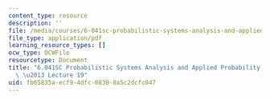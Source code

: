```yaml
---
content_type: resource
description: ''
file: /media/courses/6-041sc-probabilistic-systems-analysis-and-applied-probability-fall-2013/fb65835aecf94dfc08308a5c2dcfc047_MIT6_041SCF13_lec19_300k.pdf
file_type: application/pdf
learning_resource_types: []
ocw_type: OCWFile
resourcetype: Document
title: "6.041SC Probabilistic Systems Analysis and Applied Probability, Fall 2013Transcript\
  \ \u2013 Lecture 19"
uid: fb65835a-ecf9-4dfc-0830-8a5c2dcfc047
---
```


